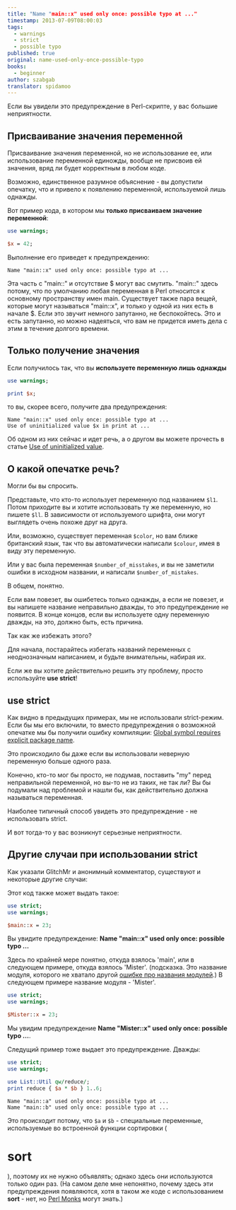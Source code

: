 ```yaml
---
title: "Name "main::x" used only once: possible typo at ..."
timestamp: 2013-07-09T08:00:03
tags:
  - warnings
  - strict
  - possible typo
published: true
original: name-used-only-once-possible-typo
books:
  - beginner
author: szabgab
translator: spidamoo
---
```



Если вы увидели это предупреждение в Perl-скрипте, у вас большие неприятности.


## Присваивание значения переменной

Присваивание значения переменной, но не использование ее, или использование переменной единожды,
вообще не присвоив ей значения, вряд ли будет корректным в любом коде.

Возможно, единственное разумное объяснение - вы допустили опечатку, что и привело к появлению 
переменной, используемой лишь однажды.

Вот пример кода, в котором мы <b>только присваиваем значение переменной</b>:

```perl
use warnings;

$x = 42;
```

Выполнение его приведет к предупреждению:

```
Name "main::x" used only once: possible typo at ...
```

Эта часть с "main::" и отсутствие $ могут вас смутить. "main::" здесь потому, что по умолчанию
любая переменная в Perl относится к основному пространству имен main. Существует также пара вещей,
которые могут называться "main::x", и только у одной из них есть в начале $. Если это звучит
немного запутанно, не беспокойтесь. Это и есть запутанно, но можно надеяться, что вам не придется 
иметь дела с этим в течение долгого времени.

## Только получение значения

Если получилось так, что вы <b>используете переменную лишь однажды</b>

```perl
use warnings;

print $x;
```

то вы, скорее всего, получите два предупреждения:

```
Name "main::x" used only once: possible typo at ...
Use of uninitialized value $x in print at ...
```

Об одном из них сейчас и идет речь, а о другом вы можете прочесть в статье
[Use of uninitialized value](/use-of-uninitialized-value).


## О какой опечатке речь?

Могли бы вы спросить.

Представьте, что кто-то использует переменную под названием `$l1`. Потом приходите вы и 
хотите использовать ту же переменную, но пишете `$ll`. В зависимости от используемого шрифта,
они могут выглядеть очень похоже друг на друга.

Или, возможно, существует переменная `$color`, но вам ближе британский язык, так что вы 
автоматически написали `$colour`, имея в виду эту переменную.

Или у вас была переменная `$number_of_misstakes`, и вы не заметили ошибки в исходном названии,
и написали `$number_of_mistakes`.

В общем, понятно.

Если вам повезет, вы ошибетесь только однажды, а если не повезет, и вы напишете название неправильно
дважды, то это предупреждение не появится. В конце концов, если вы используете одну переменную дважды,
на это, должно быть, есть причина.

Так как же избежать этого?

Для начала, постарайтесь избегать названий переменных с неоднозначным написанием, и будьте 
внимательны, набирая их.

Если же вы хотите действительно решить эту проблему, просто используйте <b>use strict</b>!

## use strict

Как видно в предыдущих примерах, мы не использовали strict-режим. Если бы мы его включили, то вместо
предупреждения о возможной опечатке мы бы получили ошибку компиляции:
[Global symbol requires explicit package name](/global-symbol-requires-explicit-package-name).

Это происходило бы даже если вы использовали неверную переменную больше одного раза.

Конечно, кто-то мог бы просто, не подумав, поставить "my" перед неправильной переменной, но вы-то
не из таких, не так ли? Вы бы подумали над проблемой и нашли бы, как действительно должна 
называться переменная.

Наиболее типичный способ увидеть это предупреждение - не использовать strict.

И вот тогда-то у вас возникнут серьезные неприятности.

## Другие случаи при использовании strict

Как указали GlitchMr и анонимный комментатор, существуют и некоторые другие случаи:

Этот код также может выдать такое:

```perl
use strict;
use warnings;

$main::x = 23;
```

Вы увидите предупреждение: <b>Name "main::x" used only once: possible typo ...</b>

Здесь по крайней мере понятно, откуда взялось 'main', или в следующем примере, откуда взялось 
'Mister'. (подсказка. Это название модуля, которого не хватало другой 
[ошибке про названия модулей](/global-symbol-requires-explicit-package-name).) В
следующем примере название модуля - 'Mister'.

```perl
use strict;
use warnings;

$Mister::x = 23;
```

Мы увидим предупреждение <b>Name "Mister::x" used only once: possible typo ...</b>.

Следущий пример тоже выдает это предупреждение. Дважды:

```perl
use strict;
use warnings;

use List::Util qw/reduce/;
print reduce { $a * $b } 1..6;
```

```
Name "main::a" used only once: possible typo at ...
Name "main::b" used only once: possible typo at ...
```

Это происходит потому, что `$a` и `$b` - специальные переменные, используемые во
встроенной функции сортировки (<h1>sort</h1>), поэтому их не нужно объявлять; однако здесь они
используются только один раз.
(На самом деле мне непонятно, почему здесь эти предупреждения появляются, хотя в таком же коде с
использованием <b>sort</b> - нет, но [Perl Monks](http://www.perlmonks.org/?node_id=1021888)
могут знать.)


